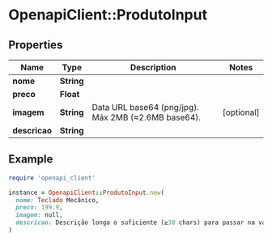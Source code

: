 # OpenapiClient::ProdutoInput

## Properties

| Name | Type | Description | Notes |
| ---- | ---- | ----------- | ----- |
| **nome** | **String** |  |  |
| **preco** | **Float** |  |  |
| **imagem** | **String** | Data URL base64 (png/jpg). Máx 2MB (≈2.6MB base64). | [optional] |
| **descricao** | **String** |  |  |

## Example

```ruby
require 'openapi_client'

instance = OpenapiClient::ProdutoInput.new(
  nome: Teclado Mecânico,
  preco: 199.9,
  imagem: null,
  descricao: Descrição longa o suficiente (≥30 chars) para passar na validação.
)
```

